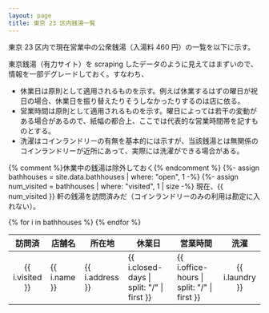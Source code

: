 ```yaml
---
layout: page
title: 東京 23 区内銭湯一覧
---
```


東京 23 区内で現在営業中の公衆銭湯（入湯料 460 円）の一覧を以下に示す。

東京銭湯（有力サイト）を scraping したデータのように見えてはまずいので、情報を一部デグレードしておく。すなわち、
* 休業日は原則として適用されるものを示す。例えば休業するはずの曜日が祝日の場合、休業日を振り替えたりそうしなかったりするのは店に依る。
* 営業時間は原則として適用されるものを示す。曜日によっては若干の変動がある場合があるので、紙幅の都合上、ここでは代表的な営業時間帯を記すものとする。
* 洗濯はコインランドリーの有無を基本的には示すが、当該銭湯とは無関係のコインランドリーが近所にあって、実際には洗濯ができる場合がある。

{% comment %}休業中の銭湯は除外しておく{% endcomment %}
{%- assign bathhouses = site.data.bathhouses | where: "open", 1 -%}
{%- assign num_visited = bathhouses | where: "visited", 1 | size -%}
現在、{{ num_visited }} 軒の銭湯を訪問済みだ（コインランドリーのみの利用は勘定に入れない）。

<table>
  <thead>
    <tr>
      <th>訪問済</th>
      <th>店舗名</th>
      <th>所在地</th>
      <th>休業日</th>
      <th>営業時間</th>
      <th>洗濯</th>
    </tr>
  </thead>
  <tbody>
{% for i in bathhouses %}
    <tr>
      <td style="text-align: center">{{ i.visited }}</td>
      <td>{{ i.name }}</td>
      <td>{{ i.address }}</td>
      <td>{{ i.closed-days | split: "/" | first }}</td>
      <td>{{ i.office-hours | split: "/" | first }}</td>
      <td style="text-align: center">{{ i.laundry }}</td>
    </tr>
{% endfor %}
  </tbody>
</table>
